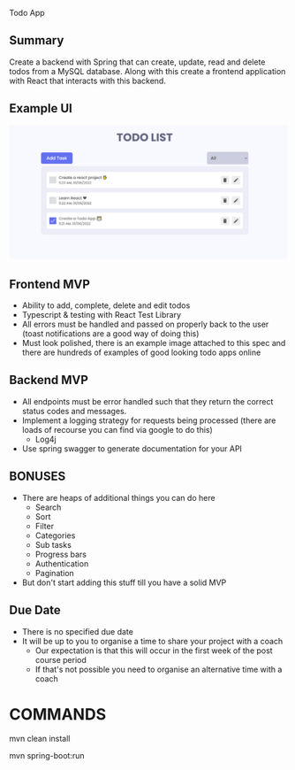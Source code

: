 Todo App

## Summary

Create a backend with Spring that can create, update, read and delete todos from a MySQL database. Along with this create a frontend application with React that interacts with this backend.

## Example UI

![UI Example](todo_app.png)

## Frontend MVP

- Ability to add, complete, delete and edit todos
- Typescript & testing with React Test Library
- All errors must be handled and passed on properly back to the user (toast notifications are a good way of doing this)
- Must look polished, there is an example image attached to this spec and there are hundreds of examples of good looking todo apps online

## Backend MVP

- All endpoints must be error handled such that they return the correct status codes and messages.
- Implement a logging strategy for requests being processed (there are loads of recourse you can find via google to do this)
  - Log4j
- Use spring swagger to generate documentation for your API

## BONUSES

- There are heaps of additional things you can do here
  - Search
  - Sort
  - Filter
  - Categories
  - Sub tasks
  - Progress bars
  - Authentication
  - Pagination
- But don't start adding this stuff till you have a solid MVP

## Due Date

- There is no specified due date
- It will be up to you to organise a time to share your project with a coach
  - Our expectation is that this will occur in the first week of the post course period
  - If that's not possible you need to organise an alternative time with a coach


# COMMANDS

mvn clean install

mvn spring-boot:run
